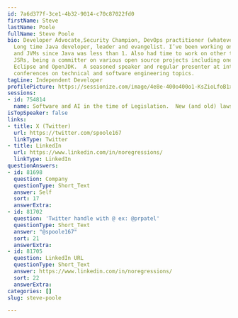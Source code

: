 ```yaml
---
id: 7a6d377f-3ce1-4b32-9014-c70c87022fd0
firstName: Steve
lastName: Poole
fullName: Steve Poole
bio: Developer Advocate,Security Champion, DevOps practitioner (whatever that means)
  Long time Java developer, leader and evangelist. I’ve been working on Java SDKs
  and JVMs since Java was less than 1. Also had time to work on other things including  various
  JSRs, being a committer on various open source projects including ones at Apache,
  Eclipse and OpenJDK.  A seasoned speaker and regular presenter at international
  conferences on technical and software engineering topics.
tagLine: Independent Developer
profilePicture: https://sessionize.com/image/4e8e-400o400o1-KsZioLfoB1xFxLeLUd51ET.jpg
sessions:
- id: 754814
  name: Software and AI in the time of Legislation.  New (and old) laws for developers
isTopSpeaker: false
links:
- title: X (Twitter)
  url: https://twitter.com/spoole167
  linkType: Twitter
- title: LinkedIn
  url: https://www.linkedin.com/in/noregressions/
  linkType: LinkedIn
questionAnswers:
- id: 81698
  question: Company
  questionType: Short_Text
  answer: Self
  sort: 17
  answerExtra:
- id: 81702
  question: 'Twitter handle with @ ex: @prpatel'
  questionType: Short_Text
  answer: "@spoole167"
  sort: 21
  answerExtra:
- id: 81705
  question: LinkedIn URL
  questionType: Short_Text
  answer: https://www.linkedin.com/in/noregressions/
  sort: 22
  answerExtra:
categories: []
slug: steve-poole

---
```

